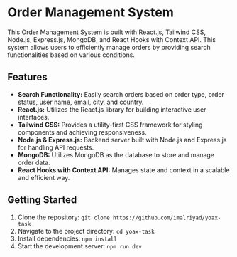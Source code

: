 # Order Management System

This Order Management System is built with React.js, Tailwind CSS, Node.js, Express.js, MongoDB, and React Hooks with Context API. This system allows users to efficiently manage orders by providing search functionalities based on various conditions.

## Features

- **Search Functionality:** Easily search orders based on order type, order status, user name, email, city, and country.
- **React.js:** Utilizes the React.js library for building interactive user interfaces.
- **Tailwind CSS:** Provides a utility-first CSS framework for styling components and achieving responsiveness.
- **Node.js & Express.js:** Backend server built with Node.js and Express.js for handling API requests.
- **MongoDB:** Utilizes MongoDB as the database to store and manage order data.
- **React Hooks with Context API:** Manages state and context in a scalable and efficient way.

## Getting Started

1. Clone the repository: `git clone https://github.com/imalriyad/yoax-task`
2. Navigate to the project directory: `cd yoax-task`
3. Install dependencies: `npm install`
4. Start the development server: `npm run dev`


